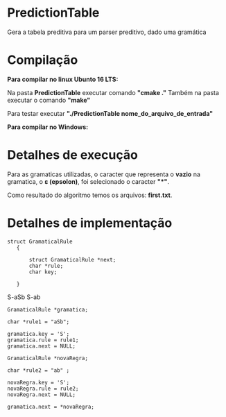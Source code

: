 # PredictionTable
Gera a tabela preditiva para um parser preditivo, dado uma gramática

# Compilação

**Para compilar no linux Ubunto 16 LTS:**

Na pasta **PredictionTable** executar comando **"cmake ."**
Também na pasta executar o comando **"make"**

Para testar executar **"./PredictionTable nome_do_arquivo_de_entrada"**

**Para compilar no Windows:**

# Detalhes de execução

Para as gramaticas utilizadas, o caracter que representa o **vazio** na gramatica, o **ε (epsolon)**, foi selecionado o caracter **"*"**.

Como resultado do algoritmo temos os arquivos: **first.txt**.

# Detalhes de implementação

```
struct GramaticalRule
   {
   
       struct GramaticalRule *next;
       char *rule;
       char key;
         
   }
```

S-aSb
S-ab

```
GramaticalRule *gramatica;

char *rule1 = "aSb";

gramatica.key = 'S';
gramatica.rule = rule1;
gramatica.next = NULL;

GramaticalRule *novaRegra;

char *rule2 = "ab" ;

novaRegra.key = 'S';
novaRegra.rule = rule2;
novaRegra.next = NULL;

gramatica.next = *novaRegra;
```




